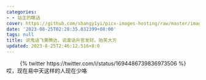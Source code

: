 ```yaml
---
categories:
- - 站主的瞎话
cover: https://github.com/shangy1yi/picx-images-hosting/raw/master/image.4ns3dxc0u4c0.webp
date: '2023-08-25T02:28:35.032399+08:00'
tags: null
title: 说鬼话飞黄腾达，说废话升官发财。贻笑大方
updated: 2023-8-25T2:46:12.516+8:0
---
```

<center>
{% twitter https://twitter.com/i/status/1694486739836973506 %}
</center>
哎，现在易中天这样的人现在少咯

